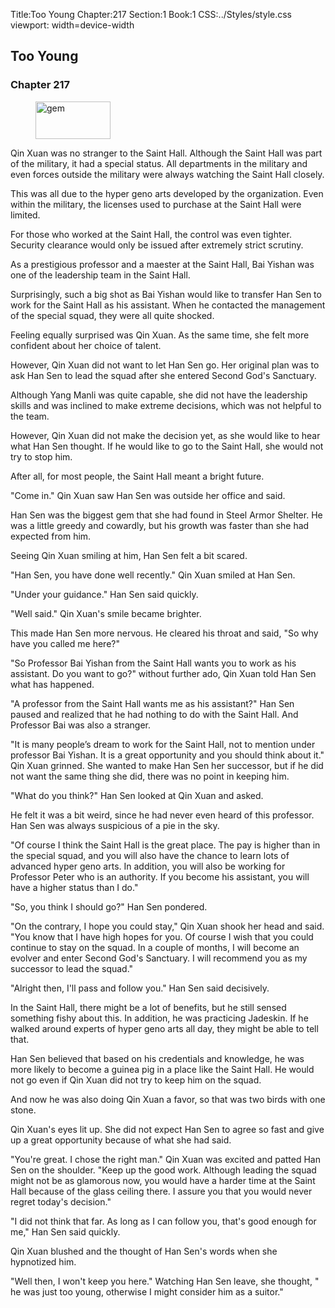 Title:Too Young 
Chapter:217 
Section:1 
Book:1 
CSS:../Styles/style.css 
viewport: width=device-width
  
## Too Young
### Chapter 217 
<figure>
	<img src="../Images/gem.gif" alt="gem" id="gem" width="120" height="60" />
</figure>
  

  
  Qin Xuan was no stranger to the Saint Hall. Although the Saint Hall was part of the military, it had a special status. All departments in the military and even forces outside the military were always watching the Saint Hall closely.

This was all due to the hyper geno arts developed by the organization. Even within the military, the licenses used to purchase at the Saint Hall were limited.

For those who worked at the Saint Hall, the control was even tighter. Security clearance would only be issued after extremely strict scrutiny.

As a prestigious professor and a maester at the Saint Hall, Bai Yishan was one of the leadership team in the Saint Hall.

Surprisingly, such a big shot as Bai Yishan would like to transfer Han Sen to work for the Saint Hall as his assistant. When he contacted the management of the special squad, they were all quite shocked.

Feeling equally surprised was Qin Xuan. As the same time, she felt more confident about her choice of talent.

However, Qin Xuan did not want to let Han Sen go. Her original plan was to ask Han Sen to lead the squad after she entered Second God's Sanctuary.

Although Yang Manli was quite capable, she did not have the leadership skills and was inclined to make extreme decisions, which was not helpful to the team.

However, Qin Xuan did not make the decision yet, as she would like to hear what Han Sen thought. If he would like to go to the Saint Hall, she would not try to stop him.

After all, for most people, the Saint Hall meant a bright future.

"Come in." Qin Xuan saw Han Sen was outside her office and said.

Han Sen was the biggest gem that she had found in Steel Armor Shelter. He was a little greedy and cowardly, but his growth was faster than she had expected from him.

Seeing Qin Xuan smiling at him, Han Sen felt a bit scared.

"Han Sen, you have done well recently." Qin Xuan smiled at Han Sen.

"Under your guidance." Han Sen said quickly.

"Well said." Qin Xuan's smile became brighter.

This made Han Sen more nervous. He cleared his throat and said, "So why have you called me here?"

"So Professor Bai Yishan from the Saint Hall wants you to work as his assistant. Do you want to go?" without further ado, Qin Xuan told Han Sen what has happened.

"A professor from the Saint Hall wants me as his assistant?" Han Sen paused and realized that he had nothing to do with the Saint Hall. And Professor Bai was also a stranger.

"It is many people’s dream to work for the Saint Hall, not to mention under professor Bai Yishan. It is a great opportunity and you should think about it." Qin Xuan grinned. She wanted to make Han Sen her successor, but if he did not want the same thing she did, there was no point in keeping him.

"What do you think?" Han Sen looked at Qin Xuan and asked.

He felt it was a bit weird, since he had never even heard of this professor. Han Sen was always suspicious of a pie in the sky.

"Of course I think the Saint Hall is the great place. The pay is higher than in the special squad, and you will also have the chance to learn lots of advanced hyper geno arts. In addition, you will also be working for Professor Peter who is an authority. If you become his assistant, you will have a higher status than I do."

"So, you think I should go?" Han Sen pondered.

"On the contrary, I hope you could stay," Qin Xuan shook her head and said. "You know that I have high hopes for you. Of course I wish that you could continue to stay on the squad. In a couple of months, I will become an evolver and enter Second God's Sanctuary. I will recommend you as my successor to lead the squad."

"Alright then, I'll pass and follow you." Han Sen said decisively.

In the Saint Hall, there might be a lot of benefits, but he still sensed something fishy about this. In addition, he was practicing Jadeskin. If he walked around experts of hyper geno arts all day, they might be able to tell that.

Han Sen believed that based on his credentials and knowledge, he was more likely to become a guinea pig in a place like the Saint Hall. He would not go even if Qin Xuan did not try to keep him on the squad.

And now he was also doing Qin Xuan a favor, so that was two birds with one stone.

Qin Xuan's eyes lit up. She did not expect Han Sen to agree so fast and give up a great opportunity because of what she had said.

"You're great. I chose the right man." Qin Xuan was excited and patted Han Sen on the shoulder. "Keep up the good work. Although leading the squad might not be as glamorous now, you would have a harder time at the Saint Hall because of the glass ceiling there. I assure you that you would never regret today's decision."

"I did not think that far. As long as I can follow you, that's good enough for me," Han Sen said quickly.

Qin Xuan blushed and the thought of Han Sen's words when she hypnotized him.

"Well then, I won't keep you here." Watching Han Sen leave, she thought, " he was just too young, otherwise I might consider him as a suitor."
